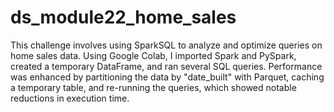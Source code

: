 # ds_module22_home_sales
This challenge involves using SparkSQL to analyze and optimize queries on home sales data. Using Google Colab, I imported Spark and PySpark, created a temporary DataFrame, and ran several SQL queries. Performance was enhanced by partitioning the data by "date_built" with Parquet, caching a temporary table, and re-running the queries, which showed notable reductions in execution time.
